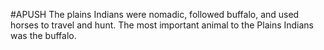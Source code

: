 #APUSH 
The plains Indians were nomadic, followed buffalo, and used horses to travel and hunt. The most important animal to the Plains Indians was the buffalo.